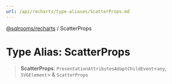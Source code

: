 ```yaml
---
url: /api/recharts/type-aliases/ScatterProps.md
---
```

[@sqlrooms/recharts](../index.md) / ScatterProps

# Type Alias: ScatterProps

> **ScatterProps**: `PresentationAttributesAdaptChildEvent`<`any`, `SVGElement`> & `ScatterProps`
